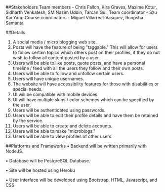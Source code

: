 
##Stakeholders
Team members - Chris Fallon, Kira Graves, Maxime Kotur, Sidharth Venkatesh, SM Nazim Uddin, Tarcan Gul,
Team coordinator - Szu Kai Yang
Course coordinators - Miguel Villarreal-Vasquez, Roopsha Samanta


##Details
1. A social media / micro blogging web site.
2. Posts will have the feature of being "taggable." This will allow for users to follow certain topics which others post on their profiles, if they do not wish to follow all content posted by a user.
3. Users will be able to like posts, quote posts, and have a personal timeline / feed with all the users they follow and their own posts.
4. Users will be able to follow and unfollow certain users.
5. Users will have unique usernames.
6. The website will have accessibility features for those with disabilities or special needs.
7. UI will be compatible with mobile devices
8. UI will have multiple skins / color schemes which can be specified by the user.
9. Users will be authenticated using passwords.
10. Users will be able to edit their profile details and have them be retained by the service.
11. Users will be able to create and delete accounts.
12. Users will be able to make "microblogs."
13. Users will be able to view profiles of other users.


##Platforms and Frameworks
• Backend will be written primarily with NodeJS.

• Database will be PostgreSQL Database.

• Site will be hosted using Heroku

• User interface will be developed using Bootstrap, HTML, Javascript, and CSS

